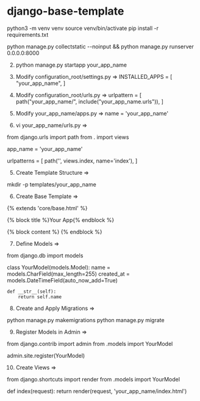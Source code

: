# django-base-template

python3 -m venv venv
source venv/bin/activate
pip install -r requirements.txt

python manage.py collectstatic --noinput && python manage.py runserver 0.0.0.0:8000


2. python manage.py startapp your_app_name

3. Modify configuration_root/settings.py => INSTALLED_APPS  = [
    "your_app_name",
]

3. Modify configuration_root/urls.py => urlpattern  = [
    path("your_app_name/", include("your_app_name.urls")),
]

4. Modify your_app_name/apps.py => 
name = 'your_app_name'

4. vi your_app_name/urls.py => 

from django.urls import path
from . import views

app_name = 'your_app_name'

urlpatterns = [
    path('', views.index, name='index'),
]

5. Create Template Structure => 

mkdir -p templates/your_app_name

6. Create Base Template =>

{% extends 'core/base.html' %}

{% block title %}Your App{% endblock %}

{% block content %}
    <!-- Your content here -->
{% endblock %}

7. Define Models =>

from django.db import models

class YourModel(models.Model):
    name = models.CharField(max_length=255)
    created_at = models.DateTimeField(auto_now_add=True)
    
    def __str__(self):
        return self.name

8. Create and Apply Migrations =>

python manage.py makemigrations
python manage.py migrate

9. Register Models in Admin =>


from django.contrib import admin
from .models import YourModel

admin.site.register(YourModel)

10. Create Views =>

from django.shortcuts import render
from .models import YourModel

def index(request):
    return render(request, 'your_app_name/index.html')

